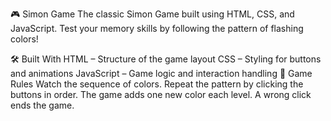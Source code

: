 🎮 Simon Game
The classic Simon Game built using HTML, CSS, and JavaScript.
Test your memory skills by following the pattern of flashing colors!

🛠️ Built With
HTML – Structure of the game layout
CSS – Styling for buttons and animations
JavaScript – Game logic and interaction handling
🎯 Game Rules
Watch the sequence of colors.
Repeat the pattern by clicking the buttons in order.
The game adds one new color each level.
A wrong click ends the game.
